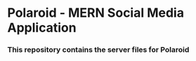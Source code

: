 # Polaroid - MERN Social Media Application

### This repository contains the server files for Polaroid

